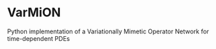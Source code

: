 # VarMiON
Python implementation of a Variationally Mimetic Operator Network for time-dependent PDEs
